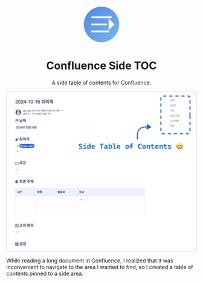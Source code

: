 <p align="center"><img src="./public/logo.png" height="100" ></p>
<h1 align="center"> Confluence Side TOC</h1>
<p align="center">A side table of contents for Confluence.</p>

<p align="center" style="border: 1px solid lightgray; padding: 10px;"><img src="./Screenshot.png" width="500px" title="screenshot"></p>
While reading a long document in Confluence, I realized that it was inconvenient to navigate to the area I wanted to find, so I created a table of contents pinned to a side area.
